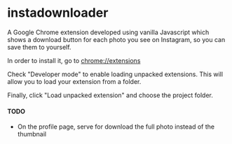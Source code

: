 # instadownloader

A Google Chrome extension developed using vanilla Javascript which shows a download button for each photo you see on Instagram, so you can save them to yourself.

In order to install it, go to [chrome://extensions](chrome://extensions)

Check "Developer mode" to enable loading unpacked extensions. This will allow you to load your extension from a folder.

Finally, click "Load unpacked extension" and choose the project folder.

#### TODO
- On the profile page, serve for download the full photo instead of the thumbnail
